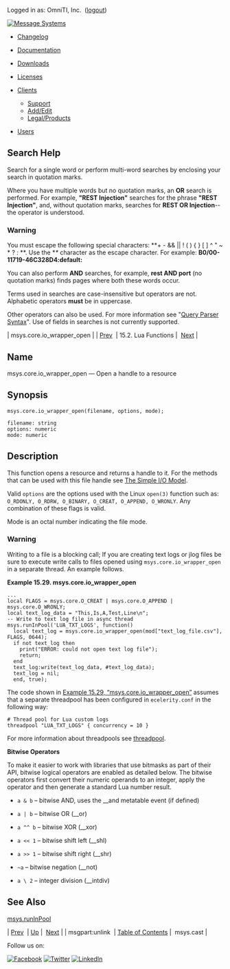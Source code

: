 Logged in as: OmniTI, Inc.  ([logout](https://support.messagesystems.com/logout.php))

[![Message Systems](https://support.messagesystems.com/images/ms-white205.png)](https://support.messagesystems.com/start.php) 

*   [Changelog](https://support.messagesystems.com/start.php?show=changelog)
*   [Documentation](https://support.messagesystems.com/docs/)
*   [Downloads](https://support.messagesystems.com/start.php)

*   [Licenses](https://support.messagesystems.com/license_summary.php)
*   <a href="">Clients</a>
    *   [Support](https://support.messagesystems.com/cs.php)
    *   [Add/Edit](https://support.messagesystems.com/edit_client.php)
    *   [Legal/Products](https://support.messagesystems.com/edit_products.php)
*   [Users](https://support.messagesystems.com/edit_customer.php)

## Search Help

Search for a single word or perform multi-word searches by enclosing your search in quotation marks.

Where you have multiple words but no quotation marks, an **OR** search is performed. For example, **"REST Injection"** searches for the phrase **"REST Injection"**, and, without quotation marks, searches for **REST OR Injection**--the operator is understood.

### Warning

You must escape the following special characters: **+ - && || ! ( ) { } [ ] ^ " ~ * ? : \**. Use the **\** character as the escape character. For example: **B0/00-11719-46C328D4\:default\:**

You can also perform **AND** searches, for example, **rest AND port** (no quotation marks) finds pages where both these words occur.

Terms used in searches are case-insensitive but operators are not. Alphabetic operators **must** be in uppercase.

Other operators can also be used. For more information see "[Query Parser Syntax](https://lucene.apache.org/core/old_versioned_docs/versions/3_0_0/queryparsersyntax.html)". Use of fields in searches is not currently supported.

| msys.core.io_wrapper_open |
| [Prev](lua.ref.msgpart_unlink.php)  | 15.2. Lua Functions |  [Next](lua.ref.msys.cast.php) |

<a name="lua.ref.msys.core.io_wrapper_open"></a>
## Name

msys.core.io_wrapper_open — Open a handle to a resource

<a name="idp24388608"></a>
## Synopsis

`msys.core.io_wrapper_open(filename, options, mode);`

```
filename: string
options: numeric
mode: numeric
```
<a name="idp24390944"></a>
## Description

This function opens a resource and returns a handle to it. For the methods that can be used with this file handle see [The Simple I/O Model](http://www.lua.org/pil/21.1.html).

Valid `options` are the options used with the Linux `open(3)` function such as: `O_RDONLY, O_RDRW, O_BINARY, O_CREAT, O_APPEND, O_WRONLY`. Any combination of these flags is valid.

Mode is an octal number indicating the file mode.

### Warning

Writing to a file is a blocking call; If you are creating text logs or jlog files be sure to execute write calls to files opened using `msys.core.io_wrapper_open` in a separate thread. An example follows.

<a name="lua.ref.msys.core.io_wrapper_open.example"></a>

**Example 15.29. msys.core.io_wrapper_open**

```
...
local FLAGS = msys.core.O_CREAT | msys.core.O_APPEND | msys.core.O_WRONLY;
local text_log_data = "This,Is,A,Test,Line\n";
-- Write to text log file in async thread
msys.runInPool('LUA_TXT_LOGS', function()
  local text_log = msys.core.io_wrapper_open(mod["text_log_file.csv"], FLAGS, 0644);
  if not text_log then
    print("ERROR: could not open text log file");
    return;
  end
  text_log:write(text_log_data, #text_log_data);
  text_log = nil;
  end, true);
```

The code shown in [Example 15.29, “msys.core.io_wrapper_open”](lua.ref.msys.core.io_wrapper_open.php#lua.ref.msys.core.io_wrapper_open.example "Example 15.29. msys.core.io_wrapper_open") assumes that a separate threadpool has been configured in `ecelerity.conf` in the following way:

```
# Thread pool for Lua custom logs
threadpool "LUA_TXT_LOGS" { concurrency = 10 }
```

For more information about threadpools see [threadpool](conf.ref.threadpool.php "threadpool").

**Bitwise Operators**

To make it easier to work with libraries that use bitmasks as part of their API, bitwise logical operators are enabled as detailed below. The bitwise operators first convert their numeric operands to an integer, apply the operator and then generate a standard Lua number result.

*   `a & b` – bitwise AND, uses the __and metatable event (if defined)

*   `a | b` – bitwise OR (__or)

*   `a ^^ b` – bitwise XOR (__xor)

*   `a << 1` – bitwise shift left (__shl)

*   `a >> 1` – bitwise shift right (__shr)

*   `~a` – bitwise negation (__not)

*   `a \ 2` – integer division (__intdiv)

<a name="idp24413264"></a>
## See Also

[msys.runInPool](lua.ref.msys.runinpool.php "msys.runInPool")

| [Prev](lua.ref.msgpart_unlink.php)  | [Up](lua.function.details.php) |  [Next](lua.ref.msys.cast.php) |
| msgpart:unlink  | [Table of Contents](index.php) |  msys.cast |

Follow us on:

[![Facebook](https://support.messagesystems.com/images/icon-facebook.png)](http://www.facebook.com/messagesystems) [![Twitter](https://support.messagesystems.com/images/icon-twitter.png)](http://twitter.com/#!/MessageSystems) [![LinkedIn](https://support.messagesystems.com/images/icon-linkedin.png)](http://www.linkedin.com/company/message-systems)